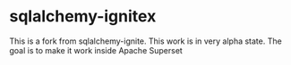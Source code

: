 # sqlalchemy-ignitex

This is a fork from sqlalchemy-ignite.
This work is in very alpha state. The goal is to make it work inside Apache Superset





